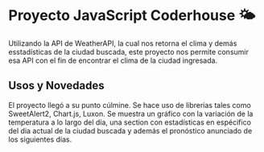 # Proyecto JavaScript Coderhouse 🌤

Utilizando la API de WeatherAPI, la cual nos retorna el clima y demás esstadísticas de la ciudad buscada, este proyecto nos permite consumir esa API con el fin de encontrar el clima de la ciudad ingresada.

## Usos y Novedades

El proyecto llegó a su punto cúlmine. Se hace uso de librerias tales como SweetAlert2, Chart.js, Luxon. Se muestra un gráfico con la variación de la temperatura a lo largo del día, una section con estadísticas en espécifico del dia actual de la ciudad buscada y además el pronóstico anunciado de los siguientes días.


